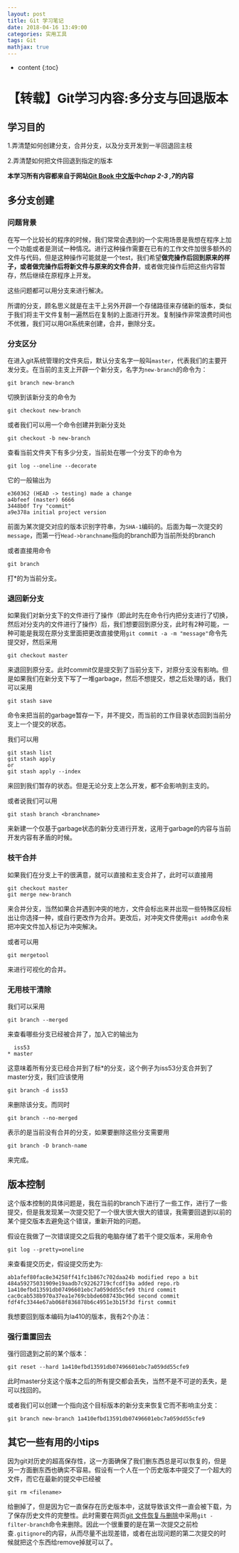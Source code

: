 ```yaml
---
layout: post
title: Git 学习笔记
date: 2018-04-16 13:49:00
categories: 实用工具
tags: Git
mathjax: true
---
```

* content
{:toc}

# 【转载】Git学习内容:多分支与回退版本

## 学习目的

1.弄清楚如何创建分支，合并分支，以及分支开发到一半回退回主枝

2.弄清楚如何把文件回退到指定的版本

**本学习所有内容都来自于网站[Git Book 中文版](https://git-scm.com/book/zh/v2)中*chap 2-3 ,7*的内容**




## 多分支创建

### 问题背景

在写一个比较长的程序的时候，我们常常会遇到的一个实用场景是我想在程序上加一个功能或者是测试一种情况。进行这种操作需要在已有的工作文件加很多额外的文件与代码，但是这种操作可能就是一个test，我们希望**做完操作后回到原来的样子，或者做完操作后将新文件与原来的文件合并**，或者做完操作后把这些内容暂存，然后继续在原程序上开发。

这些问题都可以用分支来进行解决。

所谓的分支，顾名思义就是在主干上另外开辟一个存储路径来存储新的版本，类似于我们将主干文件复制一遍然后在复制的上面进行开发。复制操作非常浪费时间也不优雅，我们可以用Git系统来创建，合并，删除分支。

### 分支区分

在进入git系统管理的文件夹后，默认分支名字一般叫`master`，代表我们的主要开发分支。在当前的主支上开辟一个新分支，名字为`new-branch`的命令为：

```shell
git branch new-branch
```

切换到该新分支的命令为

```shell
git checkout new-branch
```

或者我们可以用一个命令创建并到新分支处

```shell
git checkout -b new-branch
```

查看当前文件夹下有多少分支，当前处在哪一个分支下的命令为

```shell
git log --oneline --decorate
```

它的一般输出为

```shell
e360362 (HEAD -> testing) made a change
a4bfeef (master) 6666
3448b0f Try "commit"
a9e378a initial project version
```

前面为某次提交对应的版本识别字符串，为`SHA-1`编码的。后面为每一次提交的`message`，而第一行`Head->branchname`指向的branch即为当前所处的branch

或者直接用命令

```shell
git branch
```

打\*的为当前分支。

### 退回新分支

如果我们对新分支下的文件进行了操作（即此时先在命令行内把分支进行了切换，然后对分支内的文件进行了操作）后，我们想要回到原分支，此时有2种可能，一种可能是我现在原分支里面把更改直接使用`git commit -a -m "message"`命令先提交好，然后采用

```shell
git checkout master
```

来退回到原分支。此时commit仅是提交到了当前分支下，对原分支没有影响。但是如果我们在新分支下写了一堆garbage，然后不想提交，想之后处理的话，我们可以采用

```shell
git stash save
```

命令来把当前的garbage暂存一下，并不提交，而当前的工作目录状态回到当前分支上一个提交的状态。

我们可以用

```shell
git stash list
git stash apply
or
git stash apply --index
```

来回到我们暂存的状态。但是无论分支上怎么开发，都不会影响到主支的。

或者说我们可以用

```shell
git stash branch <branchname>
```

来新建一个仅基于garbage状态的新分支进行开发，这用于garbage的内容与当前开发内容有矛盾的时候。

### 枝干合并

如果我们在分支上干的很满意，就可以直接和主支合并了，此时可以直接用

```shell
git checkout master
git merge new-branch
```

来合并分支，当然如果合并遇到冲突的地方，文件会标出来并出现一些特殊区段标出让你选择一种，或自行更改作为合并。更改后，对冲突文件使用`git add`命令来把冲突文件加入标记为冲突解决。

或者可以用

```shell
git mergetool
```

来进行可视化的合并。

### 无用枝干清除

我们可以采用

```shell
git branch --merged
```

来查看哪些分支已经被合并了，加入它的输出为

```shell
  iss53
* master
```

这意味着所有分支已经合并到了标*的分支，这个例子为iss53分支合并到了master分支，我们应该使用

```shell
git branch -d iss53
```

来删除该分支。而同时

```shell
git branch --no-merged
```

表示的是当前没有合并的分支，如果要删除这些分支需要用

```shell
git branch -D branch-name
```

来完成。

## 版本控制

这个版本控制的具体问题是，我在当前的branch下进行了一些工作，进行了一些提交，但是我发现某一次提交犯了一个很大很大很大的错误，我需要回退到以前的某个提交版本去避免这个错误，重新开始的问题。

假设在我做了一次错误提交之后我的电脑存储了若干个提交版本，采用命令

```shell
git log --pretty=oneline
```

来查看提交历史，假设提交历史为:

```shell
ab1afef80fac8e34258ff41fc1b867c702daa24b modified repo a bit
484a59275031909e19aadb7c92262719cfcdf19a added repo.rb
1a410efbd13591db07496601ebc7a059dd55cfe9 third commit
cac0cab538b970a37ea1e769cbbde608743bc96d second commit
fdf4fc3344e67ab068f836878b6c4951e3b15f3d first commit
```

我想要回到版本编码为la410的版本，我有2个办法：

### 强行重置回去

强行回退到之前的某个版本：

```shell
git reset --hard 1a410efbd13591db07496601ebc7a059dd55cfe9
```

此时master分支这个版本之后的所有提交都会丢失，当然不是不可逆的丢失，是可以找回的。

或者我们可以创建一个指向这个目标版本的新分支来恢复它而不影响主分支：

```shell
git branch new-branch 1a410efbd13591db07496601ebc7a059dd55cfe9
```

## 其它一些有用的小tips

因为git对历史的超高保存性，这一方面确保了我们删东西总是可以恢复的，但是另一方面删东西也确实不容易。假设有一个人在一个历史版本中提交了一个超大的文件，而它在最新的提交中已经被

```
git rm <filename>
```

给删掉了，但是因为它一直保存在历史版本中，这就导致该文件一直会被下载，为了保存历史文件的完整性。此时需要在网页[git 文件恢复与删除](https://git-scm.com/book/zh/v2/Git-%E5%86%85%E9%83%A8%E5%8E%9F%E7%90%86-%E7%BB%B4%E6%8A%A4%E4%B8%8E%E6%95%B0%E6%8D%AE%E6%81%A2%E5%A4%8D)中采用`git -filter-branch`命令来删除。因此一个很重要的是在第一次提交之前检查`.gitignore`的内容，从而尽量不出现差错，或者在出现问题的第二次提交的时候就把这个东西给remove掉就可以了。

